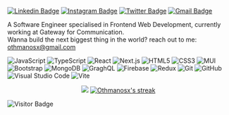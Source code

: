
[![Linkedin Badge](https://img.shields.io/badge/-otabek-rizakulov-blue?style=flat-square&logo=Linkedin&logoColor=white&link=https://www.linkedin.com/in/othmanosx/)](https://www.linkedin.com/in/othmanosx/)
[![Instagram Badge](https://img.shields.io/badge/-othmanosx-purple?style=flat-square&logo=instagram&logoColor=white&link=https://instagram.com/othmanosx/)](https://instagram.com/othmanosx)
[![Twitter Badge](https://img.shields.io/badge/-@othmanosx-00acee?style=flat-square&labelColor=00acee&logo=Twitter&logoColor=fff&link=https://twitter.com/@othmanosx/)](https://twitter.com/@othmanosx)
[![Gmail Badge](https://img.shields.io/badge/-othmanosx@gmail.com-c14438?style=flat-square&logo=Gmail&logoColor=white&link=mailto:othmanosx@gmail.com)](mailto:othmanosx@gmail.com)

A Software Engineer specialised in Frontend Web Development, currently working at Gateway for Communication.<br/>
Wanna build the next biggest thing in the world? reach out to me: othmanosx@gmail.com

![JavaScript](https://img.shields.io/badge/-JavaScript-F7DF1E?style=flat-square&logo=javascript&logoColor=black)
![TypeScript](https://img.shields.io/badge/-TypeScript-007ACC?style=flat-square&logo=typescript&logoColor=white)
![React](https://img.shields.io/badge/-React-0E1117?style=flat-square&logo=react&logoColor=61DAFB)
![Next.js](https://img.shields.io/badge/-Next.js-000000?style=flat-square&logo=Next.js&logoColor=white)
![HTML5](https://img.shields.io/badge/-HTML5-E34F26?style=flat-square&logo=html5&logoColor=white)
![CSS3](https://img.shields.io/badge/-CSS3-1572B6?style=flat-square&logo=css3&logoColor=white)
![MUI](https://img.shields.io/badge/-MUI-007FFF?style=flat-square&logo=MUI&logoColor=white)
![Bootstrap](https://img.shields.io/badge/-Bootstrap-563D7C?style=flat-square&logo=bootstrap&logoColor=white)
![MongoDB](https://img.shields.io/badge/-MongoDB-47A248?style=flat-square&logo=mongodb&logoColor=white)
![GraghQL](https://img.shields.io/badge/-GraphQL-E10098?style=flat-square&logo=graphql&logoColor=white)
![Firebase](https://img.shields.io/badge/-Firebase-FF8A65?style=flat-square&logo=Firebase&logoColor=white)
![Redux](https://img.shields.io/badge/-Redux-593d88?style=flat-square&logo=Redux&logoColor=white)
![Git](https://img.shields.io/badge/-Git-F05032?style=flat-square&logo=git&logoColor=white)
![GitHub](https://img.shields.io/badge/-GitHub-181717?style=flat-square&logo=github&logoColor=white)
![Visual Studio Code](https://img.shields.io/badge/-VSCode-007ACC?style=flat-square&logo=visualstudiocode&logoColor=white)
![Vite](https://img.shields.io/badge/-Vite-646CFF?style=flat-square&logo=Vite&logoColor=white)

<div align="center" ><img src="https://github-readme-stats.vercel.app/api?username=othmanosx&count_private=true&show_icons=true&include_all_commits=true&theme=tokyonight"></span>

  <a href="https://github.com/DenverCoder1/github-readme-streak-stats">
    <img title="🔥 Get streak stats for your profile at git.io/streak-stats" alt="Othmanosx's streak" src="https://github-readme-streak-stats.herokuapp.com/?user=othmanosx&theme=monokai-metallian&hide_border=true"/>
  </a>
</div>

![Visitor Badge](https://visitor-badge.laobi.icu/badge?page_id=othmanosx.othmanosx)
